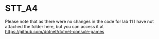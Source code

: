 # STT_A4

Please note that as there were no changes in the code for lab 11 I have not attached the folder here, but you can access it at https://github.com/dotnet/dotnet-console-games
